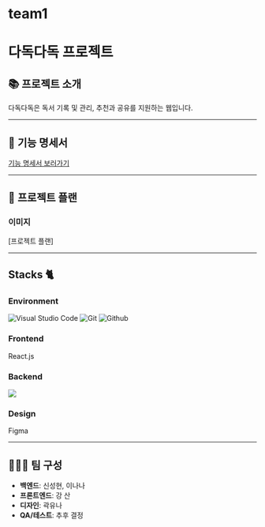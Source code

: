 # team1
# 다독다독 프로젝트

## 📚 프로젝트 소개
다독다독은 독서 기록 및 관리, 추천과 공유를 지원하는 웹입니다.

---

## 🔗 기능 명세서
[기능 명세서 보러가기](https://github.com/nemanic3/Function_Specification.git)



---

## 📅 프로젝트 플랜
### 이미지
[프로젝트 플랜]

---

## Stacks 🐈

### Environment
![Visual Studio Code](https://img.shields.io/badge/Visual%20Studio%20Code-007ACC?style=for-the-badge&logo=Visual%20Studio%20Code&logoColor=white)
![Git](https://img.shields.io/badge/Git-F05032?style=for-the-badge&logo=Git&logoColor=white)
![Github](https://img.shields.io/badge/GitHub-181717?style=for-the-badge&logo=GitHub&logoColor=white)

### Frontend
React.js

### Backend
<img src="https://img.shields.io/badge/django-092E20?style=for-the-badge&logo=django&logoColor=white">

### Design
Figma

---

## 🧑‍🤝‍🧑 팀 구성
- **백엔드**: 신성현, 이나나
- **프론트엔드**: 강 산
- **디자인**: 곽유나
- **QA/테스트**: 추후 결정
